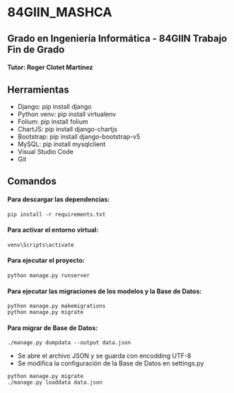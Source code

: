 # 84GIIN_MASHCA

## Grado en Ingeniería Informática - 84GIIN Trabajo Fin de Grado
#### Tutor: Roger Clotet Martínez

## Herramientas

- Django: pip install django
- Python venv: pip install virtualenv
- Folium: pip install folium
- ChartJS: pip install django-chartjs
- Bootstrap: pip install django-bootstrap-v5
- MySQL: pip install mysqlclient
- Visual Studio Code
- Git

## Comandos
#### Para descargar las dependencias:
```
pip install -r requirements.txt
```
#### Para activar el entorno virtual:
```
venv\Scripts\activate
```

#### Para ejecutar el proyecto: 
```
python manage.py runserver
```

#### Para ejecutar las migraciones de los modelos y la Base de Datos: 
```
python manage.py makemigrations
python manage.py migrate
```

#### Para migrar de Base de Datos:
```
./manage.py dumpdata --output data.json
```
- Se abre el archivo JSON y se guarda con encodding UTF-8
- Se modifica la configuración de la Base de Datos en settings.py
```
python manage.py migrate
./manage.py loaddata data.json
```
